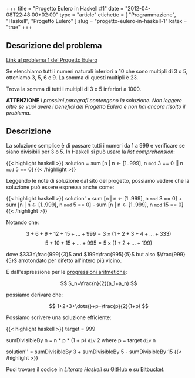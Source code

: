 +++
title      = "Progetto Eulero in Haskell #1"
date       = "2012-04-08T22:48:00+02:00"
type       = "article"
etichette  = [ "Programmazione", "Haskell", "Progetto Eulero" ]
slug       = "progetto-eulero-in-haskell-1"
katex      = "true"
+++

## Descrizione del problema
[Link al problema 1 del Progetto Eulero](http://projecteuler.net/problem=1)

Se elenchiamo tutti i numeri naturali inferiori a 10 che sono multipli di 3 o 5,
otteniamo 3, 5, 6 e 9. La somma di questi multipli è 23.

Trova la somma di tutti i multipli di 3 o 5 inferiori a 1000.

__ATTENZIONE__
_I prossimi paragrafi contengono la soluzione. Non leggere oltre se vuoi avere i benefici
del Progetto Eulero e non hai ancora risolto il problema._

<!--more-->
## Descrizione
La soluzione semplice è di passare tutti i numeri da 1 a 999 e verificare se
siano divisibili per 3 o 5. In Haskell si può usare la _list comprehension_:

{{< highlight haskell >}}
solution  =  sum [n | n <- [1..999], n `mod` 3 == 0 || n `mod` 5 == 0]
{{< /highlight >}}

Leggendo le note di soluzione dal sito del progetto, possiamo vedere che la soluzione
può essere espressa anche come:

{{< highlight haskell >}}
solution'  =  sum [n | n <- [1..999], n `mod` 3 == 0]  +
              sum [n | n <- [1..999], n `mod` 5 == 0]  -
              sum [n | n <- [1..999], n `mod` 15 == 0]
{{< /highlight >}}

Notando che:

$$
3+6+9+12+15+\dots+999 = 3\times(1+2+3+4+\dots+333)
$$
$$
5+10+15+\dots+995 = 5\times(1+2+\dots+199)
$$

dove $333=\frac{999}{3}$ and $199=\frac{995}{5}$ but also $\frac{999}{5}$
arrotondato per difetto all'intero più vicino.

E dall'espressione per le
[progressioni aritmetiche](https://it.wikipedia.org/wiki/Progressione_aritmetica):

$$
S_n=\frac{n}{2}(a_1+a_n)
$$

possiamo derivare che:

$$
1+2+3+\dots{}+p=\frac{p}{2}(1+p)
$$

Possiamo scrivere una soluzione efficiente:

{{< highlight haskell >}}
target = 999

sumDivisibleBy n = n * p * (1 + p) `div` 2
    where
      p = target `div` n

solution'' = sumDivisibleBy 3 + sumDivisibleBy 5 - sumDivisibleBy 15
{{< /highlight >}}

Puoi trovare il codice in _Literate Haskell_ su [GitHub](https://github.com/maurotrb/mt-euler)
e su [Bitbucket](https://bitbucket.org/maurotrb/mt-euler).
